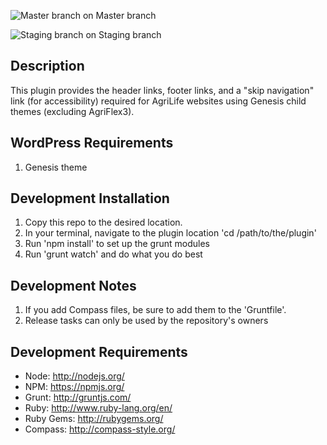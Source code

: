 ![Master branch](https://codeship.com/projects/64163570-057c-0134-7ba3-3e31f9e0f6b8/status?branch=master) on Master branch

![Staging branch](https://codeship.com/projects/64163570-057c-0134-7ba3-3e31f9e0f6b8/status?branch=staging) on Staging branch

## Description

This plugin provides the header links, footer links, and a "skip navigation" link (for accessibility) required for AgriLife websites using Genesis child themes (excluding AgriFlex3).

## WordPress Requirements

1. Genesis theme

## Development Installation

1. Copy this repo to the desired location.
2. In your terminal, navigate to the plugin location 'cd /path/to/the/plugin'
3. Run 'npm install' to set up the grunt modules
4. Run 'grunt watch' and do what you do best

## Development Notes

1. If you add Compass files, be sure to add them to the 'Gruntfile'.
2. Release tasks can only be used by the repository's owners

## Development Requirements

* Node: http://nodejs.org/
* NPM: https://npmjs.org/
* Grunt: http://gruntjs.com/
* Ruby: http://www.ruby-lang.org/en/
* Ruby Gems: http://rubygems.org/
* Compass: http://compass-style.org/
